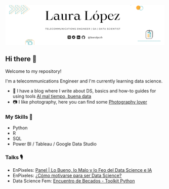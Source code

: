 ![Header](https://github.com/lauralpezb/lauralpezb/blob/main/Banner%20GitHub.png "Header")

## Hi there 👋

Welcome to my repository! 

I'm a telecommunications Engineer and I'm currently learning data science.

- 📑 I have a blog where I write about DS, basics and how-to guides for using tools <a href="https://lauralpezb.medium.com">Al mal tiempo, buena data </a> 
- 📷 I like photography, here you can find some <a href="https://vsco.co/lauralpezb/gallery">Photography lover</a> 


### My Skills 📑
- Python
- R
- SQL
- Power BI / Tableau / Google Data Studio


### Talks 🎙️
- EnPixeles: <a href="https://open.spotify.com/episode/3ukBZHw0i74yKmWb4JWrbq?si=MANC1RKcS3SbD2lcyeXsyw"> Panel | Lo Bueno, lo Malo y lo Feo del Data Science e IA </a> 
- EnPixeles: <a href="https://open.spotify.com/episode/0Q6EHswdn094pfoWcwiqHC?si=WgeiqOhqSE6efIJ8crMWwg"> ¿Cómo motivarse para ser Data Science? </a> 
- Data Science Fem: <a href="https://youtu.be/65TZ7MtD5lI?t=1903"> Encuentro de Becados - Toolkit Python </a> 

<!--
**lauralpezb/lauralpezb** is a ✨ _special_ ✨ repository because its `README.md` (this file) appears on your GitHub profile.

Here are some ideas to get you started:

- 🔭 I’m currently working on ...
- 🌱 I’m currently learning ...
- 👯 I’m looking to collaborate on ...
- 🤔 I’m looking for help with ...
- 💬 Ask me about ...
- 📫 How to reach me: ...
- 😄 Pronouns: ...
- ⚡ Fun fact: ...
-->
